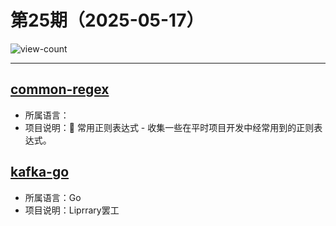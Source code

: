 # 第25期（2025-05-17）

![view-count](https://count.getloli.com/@xiaoxuan6-weekly-20250517)

---
## [common-regex](https://github.com/cdoco/common-regex)
- 所属语言：
- 项目说明：:jack_o_lantern: 常用正则表达式 - 收集一些在平时项目开发中经常用到的正则表达式。

## [kafka-go](https://github.com/segmentio/kafka-go)
- 所属语言：Go
- 项目说明：Liprrary罢工
